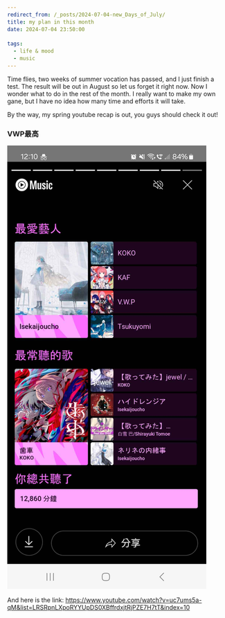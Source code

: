 ```yaml
---
redirect_from: /_posts/2024-07-04-new_Days_of_July/
title: my plan in this month
date: 2024-07-04 23:50:00

tags:
  - life & mood
  - music 
---
```


Time flies, two weeks of summer vocation has passed, and I just finish a test. The result will be out in August so let us forget it right now.
Now I wonder what to do in the rest of the month. I really want to make my own gane, but I have no idea how many time and efforts it will take.

By the way, my spring youtube recap is out, you guys should check it out! 
### VWP最高 ###
![image](https://github.com/NTUWhitefox/NTUWhitefox.github.io/blob/gh-pages/_posts/img/Screenshot_20240616_121017_YouTube_Music.jpg)

And here is the link:
https://www.youtube.com/watch?v=uc7ums5a-qM&list=LRSRpnLXpoRYYUpDS0XBffrdxjtRjPZE7H7tT&index=10

